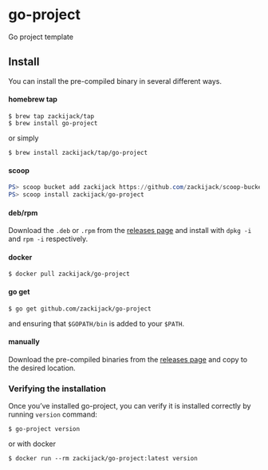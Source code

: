 # go-project

Go project template

## Install

You can install the pre-compiled binary in several different ways.

#### homebrew tap

```shell
$ brew tap zackijack/tap
$ brew install go-project
```

or simply

```shell
$ brew install zackijack/tap/go-project
```

#### scoop

```powershell
PS> scoop bucket add zackijack https://github.com/zackijack/scoop-bucket.git
PS> scoop install zackijack/go-project
```

#### deb/rpm

Download the `.deb` or `.rpm` from the [releases page](https://github.com/zackijack/go-project/releases) and install with `dpkg -i` and `rpm -i` respectively.

#### docker

```shell
$ docker pull zackijack/go-project
```

#### go get

```shell
$ go get github.com/zackijack/go-project
```

and ensuring that `$GOPATH/bin` is added to your `$PATH`.

#### manually

Download the pre-compiled binaries from the [releases page](https://github.com/zackijack/go-project/releases) and copy to the desired location.

### Verifying the installation

Once you’ve installed go-project, you can verify it is installed correctly by running `version` command:
```shell
$ go-project version
```

or with docker

```shell
$ docker run --rm zackijack/go-project:latest version
```
